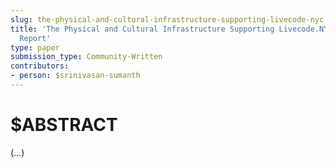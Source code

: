 ```yaml
---
slug: the-physical-and-cultural-infrastructure-supporting-livecode-nyc
title: 'The Physical and Cultural Infrastructure Supporting Livecode.NYC: A Community
  Report'
type: paper
submission_type: Community-Written
contributors:
- person: $srinivasan-sumanth
---
```


# $ABSTRACT

(...)